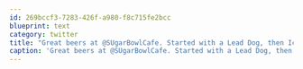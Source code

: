 ```yaml
---
id: 269bccf3-7283-426f-a980-f8c715fe2bcc
blueprint: text
category: twitter
title: "Great beers at @SUgarBowlCafe. Started with a Lead Dog, then Ice Fog &amp; finished with a Crabbie's Ginger beer bit.ly/zMe4F2"
caption: 'Great beers at @SUgarBowlCafe. Started with a Lead Dog, then Ice Fog &amp; finished with a Crabbie''s Ginger beer <a href="http://bit.ly/zMe4F2" title="http://bit.ly/zMe4F2" class="link link_untco">bit.ly/zMe4F2</a>'
---
```

